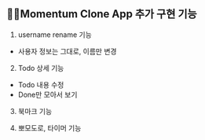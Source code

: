 ## ✍🏻Momentum Clone App 추가 구현 기능

1. username rename 기능

- 사용자 정보는 그대로, 이름만 변경

2. Todo 상세 기능

- Todo 내용 수정
- Done만 모아서 보기

3. 북마크 기능

4. 뽀모도로, 타이머 기능
